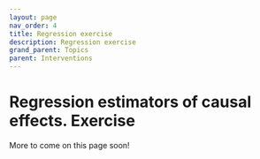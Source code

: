 ```yaml
---
layout: page
nav_order: 4
title: Regression exercise
description: Regression exercise
grand_parent: Topics
parent: Interventions
---
```


# Regression estimators of causal effects. Exercise

More to come on this page soon!